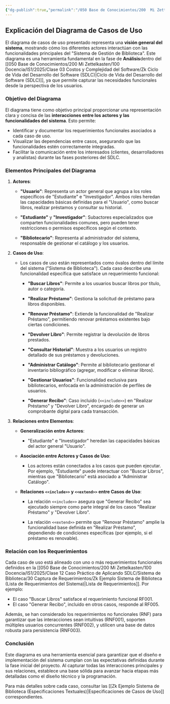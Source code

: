 ```yaml
---
{"dg-publish":true,"permalink":"/050 Base de Conocimientos/200  Mi Zettelkasten/100 Docencia/IS1/2025/Clase 12 Caso Práctico de Aplicando SDLC/Sistema de Biblioteca/40 Análisis de Requerimientos/Zk Ejemplo Sistema de Biblioteca (Explicación del Diagrama de Casos de Uso)/","tags":["digitalGarden","diagramaCasosDeUso"]}
---
```


## Explicación del Diagrama de Casos de Uso

El diagrama de casos de uso presentado representa una **visión general del sistema**, mostrando cómo los diferentes actores interactúan con las funcionalidades principales del "Sistema de Gestión de Biblioteca". Este diagrama es una herramienta fundamental en la fase de **Análisis**dentro del [[050 Base de Conocimientos/200  Mi Zettelkasten/100 Docencia/IS1/2025/Clase 03 Costos y Complejidad del Software/Zk Ciclo de Vida del Desarrollo del Software (SDLC)\|Ciclo de Vida del Desarrollo del Software (SDLC)]], ya que permite capturar las necesidades funcionales desde la perspectiva de los usuarios.

### Objetivo del Diagrama

El diagrama tiene como objetivo principal proporcionar una representación clara y concisa de las **interacciones entre los actores y las funcionalidades del sistema**. Esto permite:

- Identificar y documentar los requerimientos funcionales asociados a cada caso de uso.
- Visualizar las dependencias entre casos, asegurando que las funcionalidades estén correctamente integradas.
- Facilitar la comunicación entre los interesados (clientes, desarrolladores y analistas) durante las fases posteriores del SDLC.

### Elementos Principales del Diagrama

1. **Actores**:
    
    - **"Usuario"**: Representa un actor general que agrupa a los roles específicos de "Estudiante" e "Investigador". Ambos roles heredan las capacidades básicas definidas para el "Usuario", como buscar libros, realizar préstamos y consultar su historial.
        
    - **"Estudiante"** y **"Investigador"**: Subactores especializados que comparten funcionalidades comunes, pero pueden tener restricciones o permisos específicos según el contexto.
        
    - **"Bibliotecario"**: Representa al administrador del sistema, responsable de gestionar el catálogo y los usuarios.
        
2. **Casos de Uso**:
    
    - Los casos de uso están representados como óvalos dentro del límite del sistema ("Sistema de Biblioteca"). Cada caso describe una funcionalidad específica que satisface un requerimiento funcional:
        
        - **"Buscar Libros"**: Permite a los usuarios buscar libros por título, autor o categoría.
            
        - **"Realizar Préstamo"**: Gestiona la solicitud de préstamo para libros disponibles.
            
        - **"Renovar Préstamo"**: Extiende la funcionalidad de "Realizar Préstamo", permitiendo renovar préstamos existentes bajo ciertas condiciones.
            
        - **"Devolver Libro"**: Permite registrar la devolución de libros prestados.
            
        - **"Consultar Historial"**: Muestra a los usuarios un registro detallado de sus préstamos y devoluciones.
            
        - **"Administrar Catálogo"**: Permite al bibliotecario gestionar el inventario bibliográfico (agregar, modificar o eliminar libros).
            
        - **"Gestionar Usuarios"**: Funcionalidad exclusiva para bibliotecarios, enfocada en la administración de perfiles de usuarios.
            
        - **"Generar Recibo"**: Caso incluido (`<<include>>`) en "Realizar Préstamo" y "Devolver Libro", encargado de generar un comprobante digital para cada transacción.
            
3. **Relaciones entre Elementos**:
    
    - **Generalización entre Actores**:
        
        - "Estudiante" e "Investigador" heredan las capacidades básicas del actor general "Usuario".
            
    - **Asociación entre Actores y Casos de Uso**:
        
        - Los actores están conectados a los casos que pueden ejecutar. Por ejemplo, "Estudiante" puede interactuar con "Buscar Libros", mientras que "Bibliotecario" está asociado a "Administrar Catálogo".
            
    - **Relaciones `<<include>>` y `<<extend>>` entre Casos de Uso**:
        
        - La relación `<<include>>` asegura que "Generar Recibo" sea ejecutado siempre como parte integral de los casos "Realizar Préstamo" y "Devolver Libro".

        - La relación `<<extend>>` permite que "Renovar Préstamo" amplíe la funcionalidad base definida en "Realizar Préstamo", dependiendo de condiciones específicas (por ejemplo, si el préstamo es renovable).

### Relación con los Requerimientos

Cada caso de uso está alineado con uno o más requerimientos funcionales definidos en la [[050 Base de Conocimientos/200  Mi Zettelkasten/100 Docencia/IS1/2025/Clase 12 Caso Práctico de Aplicando SDLC/Sistema de Biblioteca/30 Captura de Requerimientos/Zk Ejemplo Sistema de Biblioteca (Lista de Requerimientos del Sistema)\|Lista de Requerimientos]]. Por ejemplo:

- El caso "Buscar Libros" satisface el requerimiento funcional RF001.
- El caso "Generar Recibo", incluido en otros casos, responde al RF005.

Además, se han considerado los requerimientos no funcionales (RNF) para garantizar que las interacciones sean intuitivas (RNF001), soporten múltiples usuarios concurrentes (RNF002), y utilicen una base de datos robusta para persistencia (RNF003).

### Conclusión

Este diagrama es una herramienta esencial para garantizar que el diseño e implementación del sistema cumplan con las expectativas definidas durante la fase inicial del proyecto. Al capturar todas las interacciones principales y sus relaciones, establece una base sólida para avanzar hacia etapas más detalladas como el diseño técnico y la programación.

Para más detalles sobre cada caso, consultar las [[Zk Ejemplo Sistema de Biblioteca (Especificaciones Textuales)\|Especificaciones de Casos de Uso]] correspondientes.

